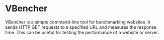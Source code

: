 # VBencher
VBencher is a simple command-line tool for benchmarking websites. It sends HTTP GET requests to a specified URL and measures the response time. This can be useful for testing the performance of a website or server.
